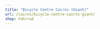 ```yaml
---
title: "Bicycle Centre Cairns (Giant)"
url: /cairns/bicycle-centre-cairns-giant/
shop: Fahrrad
---
```

